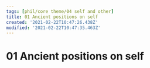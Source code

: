 ```yaml
---
tags: [phil/core theme/04 self and other]
title: 01 Ancient positions on self
created: '2021-02-22T10:47:26.438Z'
modified: '2021-02-22T10:47:35.463Z'
---
```


# 01 Ancient positions on self
